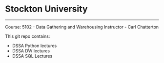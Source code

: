 # Stockton University
---

Course: 5102 - Data Gathering and Warehousing
Instructor - Carl Chatterton

This git repo contains:
- DSSA Python lectures
- DSSA DW lectures
- DSSA SQL Lectures
